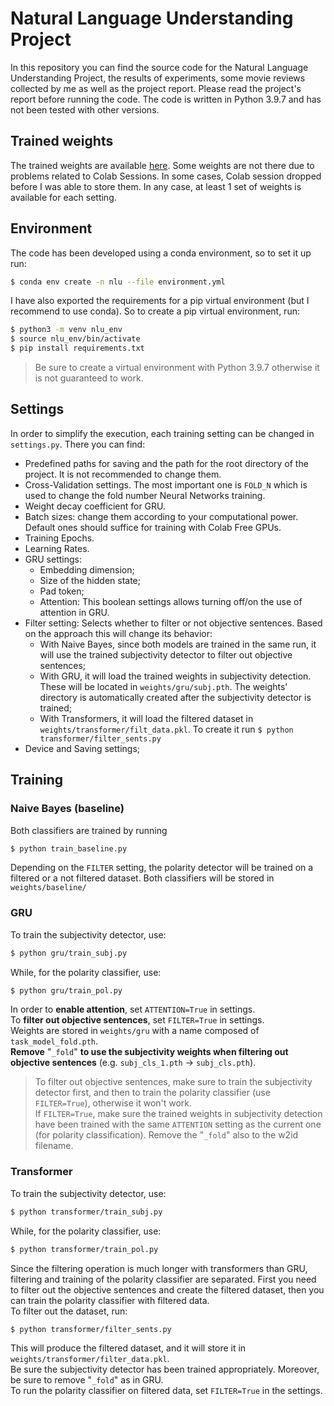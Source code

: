 # Natural Language Understanding Project
In this repository you can find the source code for the Natural Language Understanding Project, the results of experiments, some movie reviews collected by me as well as the project report.
Please read the project's report before running the code.
The code is written in Python 3.9.7 and has not been tested with other versions.

## Trained weights
The trained weights are available [here](https://drive.google.com/drive/folders/10RVRNd8bQQB6rzsvvKX6oSMlxHTDNFw1?usp=sharing). Some weights are not there due to problems related to Colab Sessions. In some cases, Colab session dropped before I was able to store them. In any case, at least 1 set of weights is available for each setting.

## Environment
The code has been developed using a conda environment, so to set it up run:
```bash
$ conda env create -n nlu --file environment.yml
```

I have also exported the requirements for a pip virtual environment (but I recommend to use conda). So to create a pip virtual environment, run:
```bash
$ python3 -m venv nlu_env
$ source nlu_env/bin/activate
$ pip install requirements.txt
```
> Be sure to create a virtual environment with Python 3.9.7 otherwise it is not guaranteed to work.

## Settings
In order to simplify the execution, each training setting can be changed in `settings.py`. There you can find:
* Predefined paths for saving and the path for the root directory of the project. It is not recommended to change them.
* Cross-Validation settings. The most important one is `FOLD_N` which is used to change the fold number Neural Networks training.
* Weight decay coefficient for GRU.
* Batch sizes: change them according to your computational power. Default ones should suffice for training with Colab Free GPUs.
* Training Epochs.
* Learning Rates.
* GRU settings:
  * Embedding dimension;
  * Size of the hidden state;
  * Pad token;
  * Attention: This boolean settings allows turning off/on the use of attention in GRU.
* Filter setting: Selects whether to filter or not objective sentences. Based on the approach this will change its behavior:
  * With Naive Bayes, since both models are trained in the same run, it will use the trained subjectivity detector to filter out objective sentences;
  * With GRU, it will load the trained weights in subjectivity detection. These will be located in `weights/gru/subj.pth`. The weights' directory is automatically created after the subjectivity detector is trained;
  * With Transformers, it will load the filtered dataset in `weights/transformer/filt_data.pkl`. To create it run `$ python transformer/filter_sents.py`
* Device and Saving settings;

## Training
### Naive Bayes (baseline)
Both classifiers are trained by running 
```bash
$ python train_baseline.py
```
Depending on the `FILTER` setting, the polarity detector will be trained on a filtered or a not filtered dataset.
Both classifiers will be stored in `weights/baseline/`

### GRU
To train the subjectivity detector, use:
```bash
$ python gru/train_subj.py
```
While, for the polarity classifier, use:
```bash
$ python gru/train_pol.py
```
In order to **enable attention**, set `ATTENTION=True` in settings.\
To **filter out objective sentences**, set `FILTER=True` in settings.\
Weights are stored in `weights/gru` with a name composed of `task_model_fold.pth`. \
**Remove** "`_fold`" **to use the subjectivity weights when filtering out objective sentences** (e.g. `subj_cls_1.pth` $\rightarrow$ `subj_cls.pth`).
> To filter out objective sentences, make sure to train the subjectivity detector first, and then to train the polarity classifier (use `FILTER=True`), otherwise it won't work.\
> If `FILTER=True`, make sure the trained weights in subjectivity detection have been trained with the same `ATTENTION` setting as the current one (for polarity classification).
> Remove the "`_fold`" also to the w2id filename.

### Transformer
To train the subjectivity detector, use:
```bash
$ python transformer/train_subj.py
```
While, for the polarity classifier, use:
```bash
$ python transformer/train_pol.py
```
Since the filtering operation is much longer with transformers than GRU, filtering and training of the polarity classifier are separated.
First you need to filter out the objective sentences and create the filtered dataset, then you can train the polarity classifier with filtered data. \
To filter out the dataset, run:
```bash
$ python transformer/filter_sents.py
```
This will produce the filtered dataset, and it will store it in `weights/transformer/filter_data.pkl`.\
Be sure the subjectivity detector has been trained appropriately. Moreover, be sure to remove "`_fold`" as in GRU.\
To run the polarity classifier on filtered data, set `FILTER=True` in the settings.

